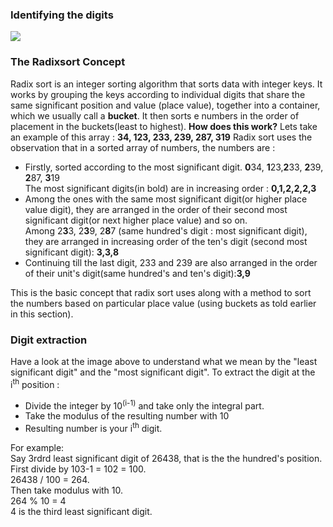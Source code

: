 ### Identifying the digits
<img src="images/digits.png"/>

### The Radixsort Concept

Radix sort is an integer sorting algorithm that sorts data with integer keys.
It works by grouping the keys according to individual digits that share the same significant position and value (place value), together into a container, which we usually call a **bucket**.
It then sorts e numbers in the order of placement in the buckets(least to highest).
**How does this work?** Lets take an example of this array : **34, 123, 233, 239, 287, 319**
Radix sort uses the observation that in a sorted array of numbers, the numbers are :

   - Firstly, sorted according to the most significant digit.
    **0**34, **1**23,**2**33, **2**39, **2**87, **3**19<br>
    The most significant digits(in bold) are in increasing order : **0,1,2,2,2,3**
   - Among the ones with the same most significant digit(or higher place value digit), they are arranged in the order of their second most significant digit(or next higher place value) and so on.<br>
    Among 2**3**3, 2**3**9, 2**8**7 (same hundred's digit : most significant digit),
    they are arranged in increasing order of the ten's digit (second most significant digit): **3,3,8**
   - Continuing till the last digit, 233 and 239 are also arranged in the order of their unit's digit(same hundred's and ten's digit):**3,9**

This is the basic concept that radix sort uses along with a method to sort the numbers based on particular place value (using buckets as told earlier in this section).

### Digit extraction

Have a look at the image above to understand what we mean by the "least significant digit" and the "most significant digit". To extract the digit at the i<sup>th</sup> position :

   - Divide the integer by 10<Sup>(i-1)</sup> and take only the integral part.
   - Take the modulus of the resulting number with 10
   - Resulting number is your i<sup>th</sup> digit.

For example:<br>
Say 3rdrd least significant digit of 26438, that is the the hundred's position.<br>
First divide by 103-1 = 102 = 100.<br>
26438 / 100 = 264.<br>
Then take modulus with 10.<br>
264 % 10 = 4<br>
4 is the third least significant digit.

